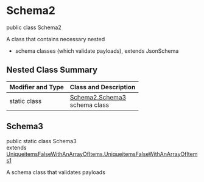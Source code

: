 # Schema2
public class Schema2

A class that contains necessary nested
- schema classes (which validate payloads), extends JsonSchema

## Nested Class Summary
| Modifier and Type | Class and Description |
| ----------------- | ---------------------- |
| static class | [Schema2.Schema3](#schema3)<br> schema class |

## Schema3
public static class Schema3<br>
extends [UniqueitemsFalseWithAnArrayOfItems.UniqueitemsFalseWithAnArrayOfItems1](../../../../../../../../components/schemas/UniqueitemsFalseWithAnArrayOfItems.md#uniqueitemsfalsewithanarrayofitems1)

A schema class that validates payloads
